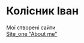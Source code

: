 # Колісник Іван
Мої створені сайти <br>
[Site_one "About me"](https://ivankolisnik.github.io/MySite/ "Натискай не бійся")

